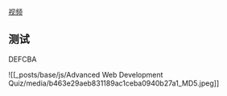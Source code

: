 
[视频](https://tongyi.aliyun.com/efficiency/doc/transcripts/g34dn8ea5o3lnwjz?source=2)



## 测试

DEFCBA

![[_posts/base/js/Advanced Web Development Quiz/media/b463e29aeb831189ac1ceba0940b27a1_MD5.jpeg]]